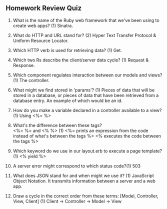 ## Homework Review Quiz
1. What is the name of the Ruby web framework that we've been using to create web apps? (1)
Sinatra.

2. What do HTTP and URL stand for? (2)
Hyper Text Transfer Protocol & Uniform Resource Locator.

3. Which HTTP verb is used for retrieving data? (1)
Get.

4. Which two Rs describe the client/server data cycle? (1)
Request & Response.

5. Which component regulates interaction between our models and views? (1)
The controller.

6. What might we find stored in 'params'? (1)
Pieces of data that will be stored in a database, or pieces of data that have been retrieved from a database entry. An example of which would be an id.

7. How do you make a variable declared in a controller available to a view? (1)
Using <%= %>

8. What's the difference between these tags?  
<%= %> and <% %> (1)
<%= prints an expression from the code instead of what's between the tags %> <% executes the code between the tags %>

9. Which keyword do we use in our layout.erb to execute a page template? (1)
<% yield %>

10. A server error might correspond to which status code?(1)
503

11. What does JSON stand for and when might we use it? (1)
JavaScript Object Notation. It transmits information between a server and a web app.

12. Draw a cycle in the correct order from these terms: [Model, Controller, View, Client]  (1)
Client -> Controller -> Model -> View
